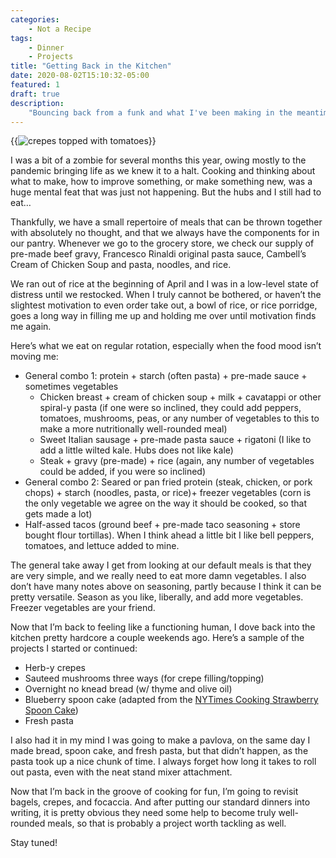 ```yaml
---
categories:
    - Not a Recipe
tags:
    - Dinner
    - Projects
title: "Getting Back in the Kitchen"
date: 2020-08-02T15:10:32-05:00
featured: 1
draft: true
description:
    "Bouncing back from a funk and what I've been making in the meantime"
---
```


{{<img sizes="(max-width: 1000px) 400px, 600px" src="card-img.jpg" bundle="true" class="mx-auto d-block mt-4 mb-4" alt="crepes topped with tomatoes">}}

I was a bit of a zombie for several months this year, owing mostly to the
pandemic bringing life as we knew it to a halt. Cooking and thinking about what
to make, how to improve something, or make something new, was a huge mental feat
that was just not happening. But the hubs and I still had to eat…

Thankfully, we have a small repertoire of meals that can be thrown together with
absolutely no thought, and that we always have the components for in our pantry.
Whenever we go to the grocery store, we check our supply of pre-made beef gravy,
Francesco Rinaldi original pasta sauce, Cambell’s Cream of Chicken Soup and
pasta, noodles, and rice.

We ran out of rice at the beginning of April and I was in a low-level state of
distress until we restocked. When I truly cannot be bothered, or haven’t the
slightest motivation to even order take out, a bowl of rice, or rice porridge,
goes a long way in filling me up and holding me over until motivation finds me
again.

Here’s what we eat on regular rotation, especially when the food mood isn’t
moving me:

-   General combo 1: protein + starch (often pasta) + pre-made sauce + sometimes
    vegetables
    -   Chicken breast + cream of chicken soup + milk + cavatappi or other
        spiral-y pasta (if one were so inclined, they could add peppers,
        tomatoes, mushrooms, peas, or any number of vegetables to this to make a
        more nutritionally well-rounded meal)
    -   Sweet Italian sausage + pre-made pasta sauce + rigatoni (I like to add a
        little wilted kale. Hubs does not like kale)
    -   Steak + gravy (pre-made) + rice (again, any number of vegetables could
        be added, if you were so inclined)
-   General combo 2: Seared or pan fried protein (steak, chicken, or pork
    chops) + starch (noodles, pasta, or rice)+ freezer vegetables (corn is the
    only vegetable we agree on the way it should be cooked, so that gets made a
    lot)
-   Half-assed tacos (ground beef + pre-made taco seasoning + store bought flour
    tortillas). When I think ahead a little bit I like bell peppers, tomatoes,
    and lettuce added to mine.

The general take away I get from looking at our default meals is that they are
very simple, and we really need to eat more damn vegetables. I also don’t have
many notes above on seasoning, partly because I think it can be pretty
versatile. Season as you like, liberally, and add more vegetables. Freezer
vegetables are your friend.

Now that I’m back to feeling like a functioning human, I dove back into the
kitchen pretty hardcore a couple weekends ago. Here’s a sample of the projects I
started or continued:

-   Herb-y crepes
-   Sauteed mushrooms three ways (for crepe filling/topping)
-   Overnight no knead bread (w/ thyme and olive oil)
-   Blueberry spoon cake (adapted from the
    [NYTimes Cooking Strawberry Spoon Cake](https://cooking.nytimes.com/recipes/1021174-strawberry-spoon-cake))
-   Fresh pasta

I also had it in my mind I was going to make a pavlova, on the same day I made
bread, spoon cake, and fresh pasta, but that didn’t happen, as the pasta took up
a nice chunk of time. I always forget how long it takes to roll out pasta, even
with the neat stand mixer attachment.

Now that I’m back in the groove of cooking for fun, I’m going to revisit bagels,
crepes, and focaccia. And after putting our standard dinners into writing, it is
pretty obvious they need some help to become truly well-rounded meals, so that
is probably a project worth tackling as well.

Stay tuned!
